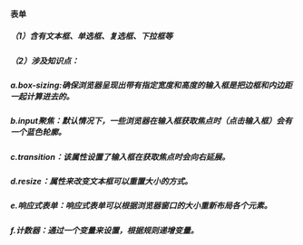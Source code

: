 #### 表单

##### （1）含有文本框、单选框、复选框、下拉框等

##### （2）涉及知识点：

##### a.box-sizing:确保浏览器呈现出带有指定宽度和高度的输入框是把边框和内边距一起计算进去的。

##### b.input聚焦：默认情况下，一些浏览器在输入框获取焦点时（点击输入框）会有一个蓝色轮廓。

##### c.transition：该属性设置了输入框在获取焦点时会向右延展。

##### d.resize：属性来改变文本框可以重置大小的方式。

##### e.响应式表单：响应式表单可以根据浏览器窗口的大小重新布局各个元素。

##### f.计数器：通过一个变量来设置，根据规则递增变量。